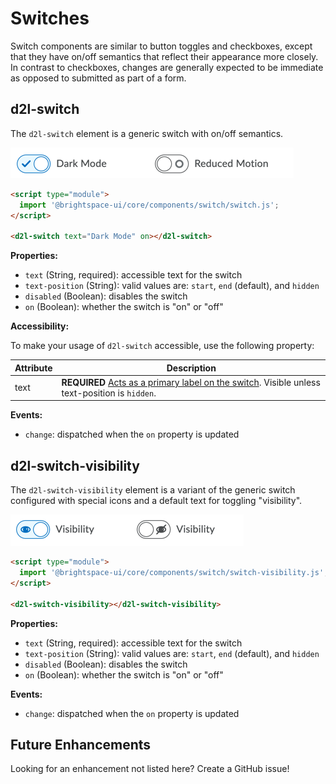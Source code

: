 # Switches

Switch components are similar to button toggles and checkboxes, except that they have on/off semantics that reflect their appearance more closely. In contrast to checkboxes, changes are generally expected to be immediate as opposed to submitted as part of a form.

## d2l-switch

The `d2l-switch` element is a generic switch with on/off semantics.

![Switch](./screenshots/switch.png?raw=true)

```html
<script type="module">
  import '@brightspace-ui/core/components/switch/switch.js';
</script>

<d2l-switch text="Dark Mode" on></d2l-switch>
```

**Properties:**

- `text` (String, required): accessible text for the switch
- `text-position` (String): valid values are: `start`, `end` (default), and `hidden`
- `disabled` (Boolean): disables the switch
- `on` (Boolean): whether the switch is "on" or "off"

**Accessibility:**

To make your usage of `d2l-switch` accessible, use the following property:

| Attribute | Description |
|--|--|
| text | **REQUIRED** [Acts as a primary label on the switch](https://www.w3.org/WAI/tutorials/forms/labels/). Visible unless text-position is `hidden`. |

**Events:**

- `change`: dispatched when the `on` property is updated

## d2l-switch-visibility

The `d2l-switch-visibility` element is a variant of the generic switch configured with special icons and a default text for toggling "visibility".

![Visibility Switch](./screenshots/switch-visibility.png?raw=true)

```html
<script type="module">
  import '@brightspace-ui/core/components/switch/switch-visibility.js';
</script>

<d2l-switch-visibility></d2l-switch-visibility>
```

**Properties:**

- `text` (String, required): accessible text for the switch
- `text-position` (String): valid values are: `start`, `end` (default), and `hidden`
- `disabled` (Boolean): disables the switch
- `on` (Boolean): whether the switch is "on" or "off"

**Events:**

- `change`: dispatched when the `on` property is updated

## Future Enhancements

Looking for an enhancement not listed here? Create a GitHub issue!
